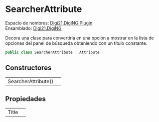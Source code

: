 # SearcherAttribute

Espacio de nombres: [Digi21.DigiNG.Plugin](../../)  
Ensamblado: [Digi21.DigiNG](../../../digi21.diging/)

Decora una clase para convertirla en una opción a mostrar en la lista de opciones del panel de búsqueda obteniendo con un título constante.

```csharp
public class SearcherAttribute : Attribute
```

## Constructores

|  |  |
| :--- | :--- |
| SearcherAttribute\(\) |  |

## Propiedades

|  |  |
| :--- | :--- |
| Title |  |

